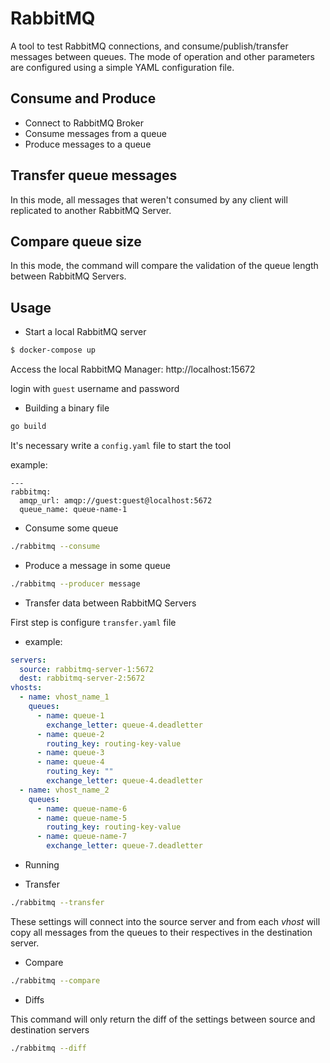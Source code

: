 # RabbitMQ

A tool to test RabbitMQ connections, and consume/publish/transfer messages between queues. The mode of operation and other parameters are configured using a simple YAML configuration file.

## Consume and Produce

* Connect to RabbitMQ Broker
* Consume messages from a queue
* Produce messages to a queue

## Transfer queue messages

In this mode, all messages that weren't consumed by any client will replicated to another RabbitMQ Server.

## Compare queue size

In this mode, the command will compare the validation of the queue length between RabbitMQ Servers.

## Usage

- Start a local RabbitMQ server

```sh
$ docker-compose up
```

Access the local RabbitMQ Manager: http://localhost:15672

login with `guest` username and password

- Building a binary file

```sh
go build
```

It's necessary write a `config.yaml` file to start the tool

example:
```
---
rabbitmq: 
  amqp_url: amqp://guest:guest@localhost:5672
  queue_name: queue-name-1
```

- Consume some queue

```sh
./rabbitmq --consume
```

- Produce a message in some queue

```sh
./rabbitmq --producer message
```

- Transfer data between RabbitMQ Servers

First step is configure `transfer.yaml` file

* example:
```yaml
servers:
  source: rabbitmq-server-1:5672
  dest: rabbitmq-server-2:5672
vhosts: 
  - name: vhost_name_1
    queues: 
      - name: queue-1
        exchange_letter: queue-4.deadletter
      - name: queue-2
        routing_key: routing-key-value
      - name: queue-3
      - name: queue-4
        routing_key: ""
        exchange_letter: queue-4.deadletter
  - name: vhost_name_2
    queues:
      - name: queue-name-6
      - name: queue-name-5
        routing_key: routing-key-value
      - name: queue-name-7
        exchange_letter: queue-7.deadletter
```

* Running

- Transfer

```sh
./rabbitmq --transfer
```

These settings will connect into the source server and from each *vhost* will copy all messages from the queues to their respectives in the destination server.

- Compare

```sh
./rabbitmq --compare
```

- Diffs

This command will only return the diff of the settings between source and destination servers

 ```sh
./rabbitmq --diff
 ```
